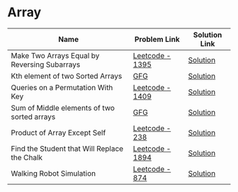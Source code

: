 # Array


| Name       | Problem Link                       | Solution Link                      |
|--------------------|------------------------------------|-----------------------------------|
| Make Two Arrays Equal by Reversing Subarrays          | [Leetcode - 1395](https://leetcode.com/problems/count-number-of-teams/description/)                | [Solution](https://github.com/moinhameed27/Ultimate-DSA/blob/main/Array/Count%20Number%20of%20Teams.cpp)              |
| Kth element of two Sorted Arrays          | [GFG](https://www.geeksforgeeks.org/problems/k-th-element-of-two-sorted-array1317/1)                | [Solution](https://github.com/moinhameed27/Ultimate-DSA/blob/main/Array/K-th%20element%20of%20two%20Sorted%20Arrays.java)              |
| Queries on a Permutation With Key          | [Leetcode - 1409](https://leetcode.com/problems/queries-on-a-permutation-with-key/description/)                | [Solution](https://github.com/moinhameed27/Ultimate-DSA/blob/main/Array/Queries%20on%20a%20Permutation%20With%20Key.java)              |
| Sum of Middle elements of two sorted arrays          | [GFG](https://www.geeksforgeeks.org/problems/sum-of-middle-elements-of-two-sorted-arrays2305/1)                | [Solution](https://github.com/moinhameed27/Ultimate-DSA/blob/main/Array/Sum%20of%20Middle%20elements%20of%20two%20sorted%20arrays.java)              |
| Product of Array Except Self          | [Leetcode - 238](https://leetcode.com/problems/product-of-array-except-self/description/)                | [Solution](https://github.com/moinhameed27/Ultimate-DSA/blob/main/Array/Product%20of%20Array%20Except%20Self.cpp)              |
| Find the Student that Will Replace the Chalk          | [Leetcode - 1894](https://leetcode.com/problems/find-the-student-that-will-replace-the-chalk/description/)                | [Solution](https://github.com/moinhameed27/Ultimate-DSA/blob/main/Array/Find%20the%20Student%20that%20Will%20Replace%20the%20Chalk.cpp)              | 
| Walking Robot Simulation          | [Leetcode - 874](https://leetcode.com/problems/walking-robot-simulation/description/)                | [Solution](https://github.com/moinhameed27/Ultimate-DSA/blob/main/Array/Walking%20Robot%20Simulation.cpp)              | 
